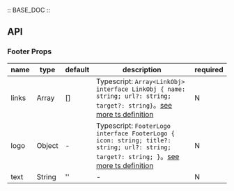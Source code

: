 :: BASE_DOC ::

## API

### Footer Props

name | type | default | description | required
-- | -- | -- | -- | --
links | Array | [] | Typescript: `Array<LinkObj>` `interface LinkObj { name: string; url?: string; target?: string}`。[see more ts definition](https://github.com/Tencent/tdesign-mobile-vue/tree/develop/src/footer/type.ts) | N
logo | Object | - | Typescript: `FooterLogo` `interface FooterLogo { icon: string; title?: string; url?: string; target?: string; }`。[see more ts definition](https://github.com/Tencent/tdesign-mobile-vue/tree/develop/src/footer/type.ts) | N
text | String | '' | \- | N
